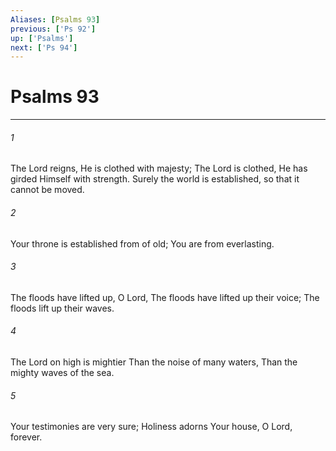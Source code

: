 ```yaml
---
Aliases: [Psalms 93]
previous: ['Ps 92']
up: ['Psalms']
next: ['Ps 94']
---
```

# Psalms 93

***


###### 1 
The Lord reigns, He is clothed with majesty; The Lord is clothed, He has girded Himself with strength. Surely the world is established, so that it cannot be moved. 

###### 2 
Your throne is established from of old; You are from everlasting. 

###### 3 
The floods have lifted up, O Lord, The floods have lifted up their voice; The floods lift up their waves. 

###### 4 
The Lord on high is mightier Than the noise of many waters, Than the mighty waves of the sea. 

###### 5 
Your testimonies are very sure; Holiness adorns Your house, O Lord, forever.

